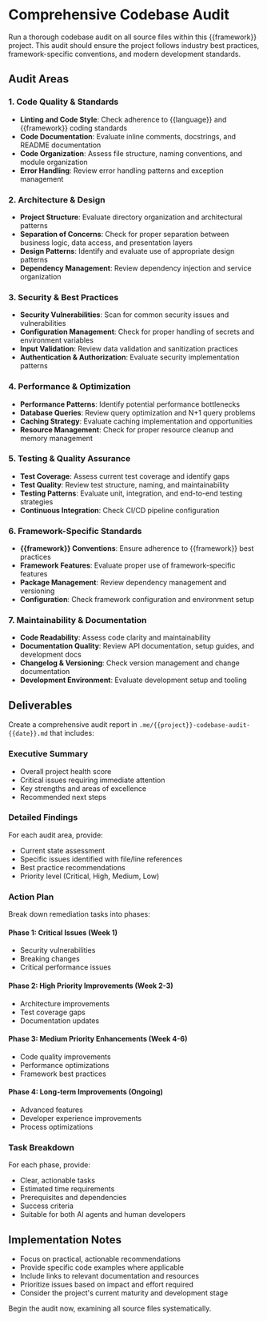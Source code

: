 # Comprehensive Codebase Audit

Run a thorough codebase audit on all source files within this {{framework}} project. This audit should ensure the project follows industry best practices, framework-specific conventions, and modern development standards.

## Audit Areas

### 1. Code Quality & Standards
- **Linting and Code Style**: Check adherence to {{language}} and {{framework}} coding standards
- **Code Documentation**: Evaluate inline comments, docstrings, and README documentation
- **Code Organization**: Assess file structure, naming conventions, and module organization
- **Error Handling**: Review error handling patterns and exception management

### 2. Architecture & Design
- **Project Structure**: Evaluate directory organization and architectural patterns
- **Separation of Concerns**: Check for proper separation between business logic, data access, and presentation layers
- **Design Patterns**: Identify and evaluate use of appropriate design patterns
- **Dependency Management**: Review dependency injection and service organization

### 3. Security & Best Practices
- **Security Vulnerabilities**: Scan for common security issues and vulnerabilities
- **Configuration Management**: Check for proper handling of secrets and environment variables
- **Input Validation**: Review data validation and sanitization practices
- **Authentication & Authorization**: Evaluate security implementation patterns

### 4. Performance & Optimization
- **Performance Patterns**: Identify potential performance bottlenecks
- **Database Queries**: Review query optimization and N+1 query problems
- **Caching Strategy**: Evaluate caching implementation and opportunities
- **Resource Management**: Check for proper resource cleanup and memory management

### 5. Testing & Quality Assurance
- **Test Coverage**: Assess current test coverage and identify gaps
- **Test Quality**: Review test structure, naming, and maintainability
- **Testing Patterns**: Evaluate unit, integration, and end-to-end testing strategies
- **Continuous Integration**: Check CI/CD pipeline configuration

### 6. Framework-Specific Standards
- **{{framework}} Conventions**: Ensure adherence to {{framework}} best practices
- **Framework Features**: Evaluate proper use of framework-specific features
- **Package Management**: Review dependency management and versioning
- **Configuration**: Check framework configuration and environment setup

### 7. Maintainability & Documentation
- **Code Readability**: Assess code clarity and maintainability
- **Documentation Quality**: Review API documentation, setup guides, and development docs
- **Changelog & Versioning**: Check version management and change documentation
- **Development Environment**: Evaluate development setup and tooling

## Deliverables

Create a comprehensive audit report in `.me/{{project}}-codebase-audit-{{date}}.md` that includes:

### Executive Summary
- Overall project health score
- Critical issues requiring immediate attention
- Key strengths and areas of excellence
- Recommended next steps

### Detailed Findings
For each audit area, provide:
- Current state assessment
- Specific issues identified with file/line references
- Best practice recommendations
- Priority level (Critical, High, Medium, Low)

### Action Plan
Break down remediation tasks into phases:

#### Phase 1: Critical Issues (Week 1)
- Security vulnerabilities
- Breaking changes
- Critical performance issues

#### Phase 2: High Priority Improvements (Week 2-3)
- Architecture improvements
- Test coverage gaps
- Documentation updates

#### Phase 3: Medium Priority Enhancements (Week 4-6)
- Code quality improvements
- Performance optimizations
- Framework best practices

#### Phase 4: Long-term Improvements (Ongoing)
- Advanced features
- Developer experience improvements
- Process optimizations

### Task Breakdown
For each phase, provide:
- Clear, actionable tasks
- Estimated time requirements
- Prerequisites and dependencies
- Success criteria
- Suitable for both AI agents and human developers

## Implementation Notes

- Focus on practical, actionable recommendations
- Provide specific code examples where applicable
- Include links to relevant documentation and resources
- Prioritize issues based on impact and effort required
- Consider the project's current maturity and development stage

Begin the audit now, examining all source files systematically.